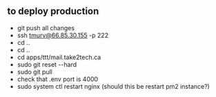 ## to deploy production
- git push all changes
- ssh tmurv@66.85.30.155 -p 222
- cd ..
- cd ..
- cd apps/ttt/mail.take2tech.ca
- sudo git reset --hard
- sudo git pull
- check that .env port is 4000
- sudo system ctl restart nginx (should this be restart pm2 instance?)